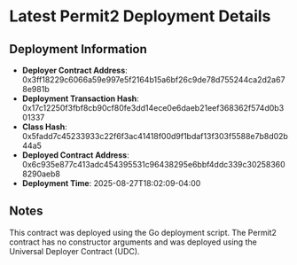 # Latest Permit2 Deployment Details

## Deployment Information

- **Deployer Contract Address**: 0x3ff18229c6066a59e997e5f2164b15a6bf26c9de78d755244ca2d2a678e981b
- **Deployment Transaction Hash**: 0x17c12250f3fbf8cb90cf80fe3dd14ece0e6daeb21eef368362f574d0b301337
- **Class Hash**: 0x5fadd7c45233933c22f6f3ac41418f00d9f1bdaf13f303f5588e7b8d02b44a5
- **Deployed Contract Address**: 0x6c935e877c413adc454395531c96438295e6bbf4ddc339c302583608290aeb8
- **Deployment Time**: 2025-08-27T18:02:09-04:00

## Notes

This contract was deployed using the Go deployment script. The Permit2 contract has no constructor arguments and was deployed using the Universal Deployer Contract (UDC).
